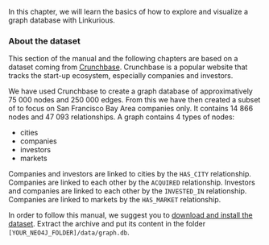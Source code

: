 In this chapter, we will learn the basics of how to explore and visualize a graph database with Linkurious.

### About the dataset

This section of the manual and the following chapters are based on a dataset coming from [Crunchbase](http://www.crunchbase.com/). Crunchbase is a popular website that tracks the start-up ecosystem, especially companies and investors.

We have used Crunchbase to create a graph database of approximatively 75 000 nodes and 250 000 edges. From this we have then created a subset of to focus on San Francisco Bay Area companies only. It contains 14 866 nodes and 47 093 relationships. A graph contains 4 types of nodes:
* cities
* companies
* investors
* markets

Companies and investors are linked to cities by the `HAS_CITY` relationship. Companies are linked to each other by the `ACQUIRED` relationship. Investors and companies are linked to each other by the `INVESTED_IN` relationship. Companies are linked to markets by the `HAS_MARKET` relationship.

In order to follow this manual, we suggest you to [download and install the dataset](http://linkurio.us/public/crunchbase-sfbay.db.zip).
Extract the archive and put its content in the folder `[YOUR_NEO4J_FOLDER]/data/graph.db`.
